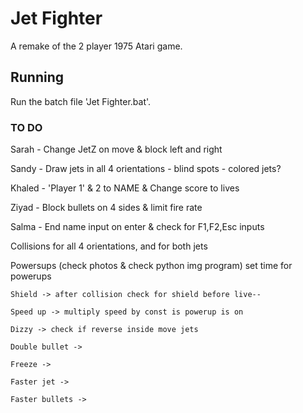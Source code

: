 # Jet Fighter

A remake of the 2 player 1975 Atari game.

## Running

Run the batch file 'Jet Fighter.bat'.

### TO DO
Sarah	-	Change JetZ on move & block left and right

Sandy	-	Draw jets in all 4 orientations			-	blind spots		-	colored jets?

Khaled	-	'Player 1' & 2 to NAME & Change score to lives

Ziyad	-	Block bullets on 4 sides & limit fire rate

Salma	-	End name input on enter & check for F1,F2,Esc inputs

Collisions for all 4 orientations, and for both jets

Powersups	(check photos & check python img program)		set time for powerups

	Shield -> after collision check for shield before live--

	Speed up -> multiply speed by const is powerup is on

	Dizzy -> check if reverse inside move jets

	Double bullet ->

	Freeze ->

	Faster jet ->
			
	Faster bullets ->